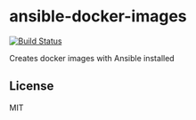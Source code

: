 # ansible-docker-images
[![Build Status](https://travis-ci.org/smiller171/ansible-docker-images.svg)](https://travis-ci.org/smiller171/ansible-docker-images)

Creates docker images with Ansible installed

## License
MIT

